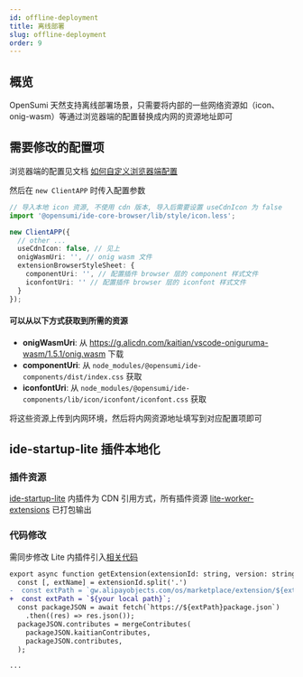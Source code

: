 ```yaml
---
id: offline-deployment
title: 离线部署
slug: offline-deployment
order: 9
---
```


## 概览

OpenSumi 天然支持离线部署场景，只需要将内部的一些网络资源如（icon、onig-wasm）等通过浏览器端的配置替换成内网的资源地址即可

## 需要修改的配置项

浏览器端的配置见文档 [如何自定义浏览器端配置](https://opensumi.com/zh/docs/integrate/universal-integrate-case/custom-config#%E6%B5%8F%E8%A7%88%E5%99%A8%E7%AB%AF%E9%85%8D%E7%BD%AE)

然后在 `new ClientAPP` 时传入配置参数

```typescript
// 导入本地 icon 资源, 不使用 cdn 版本, 导入后需要设置 useCdnIcon 为 false
import '@opensumi/ide-core-browser/lib/style/icon.less';

new ClientAPP({
  // other ...
  useCdnIcon: false, // 见上
  onigWasmUri: '', // onig wasm 文件
  extensionBrowserStyleSheet: {
    componentUri: '', // 配置插件 browser 层的 component 样式文件
    iconfontUri: '' // 配置插件 browser 层的 iconfont 样式文件
  }
});
```

#### 可以从以下方式获取到所需的资源

- **onigWasmUri**: 从 https://g.alicdn.com/kaitian/vscode-oniguruma-wasm/1.5.1/onig.wasm 下载
- **componentUri**: 从 `node_modules/@opensumi/ide-components/dist/index.css` 获取
- **iconfontUri**: 从 `node_modules/@opensumi/ide-components/lib/icon/iconfont/iconfont.css` 获取

将这些资源上传到内网环境，然后将内网资源地址填写到对应配置项即可

## ide-startup-lite 插件本地化

### 插件资源

[ide-startup-lite](https://github.com/opensumi/ide-startup-lite) 内插件为 CDN 引用方式，所有插件资源 [lite-worker-extensions](https://github.com/opensumi/lite-worker-extensions) 已打包输出

### 代码修改

需同步修改 Lite 内插件引入[相关代码](https://github.com/opensumi/ide-startup-lite/blob/main/web-lite/extension/utils.ts#L56)

```diff
export async function getExtension(extensionId: string, version: string): Promise<IExtensionMetaData | undefined> {
  const [, extName] = extensionId.split('.')
-  const extPath = `gw.alipayobjects.com/os/marketplace/extension/${extensionId}-${version}/`;
+  const extPath = `${your local path}`;
  const packageJSON = await fetch(`https://${extPath}package.json`)
    .then((res) => res.json());
  packageJSON.contributes = mergeContributes(
    packageJSON.kaitianContributes,
    packageJSON.contributes,
  );

...
```
